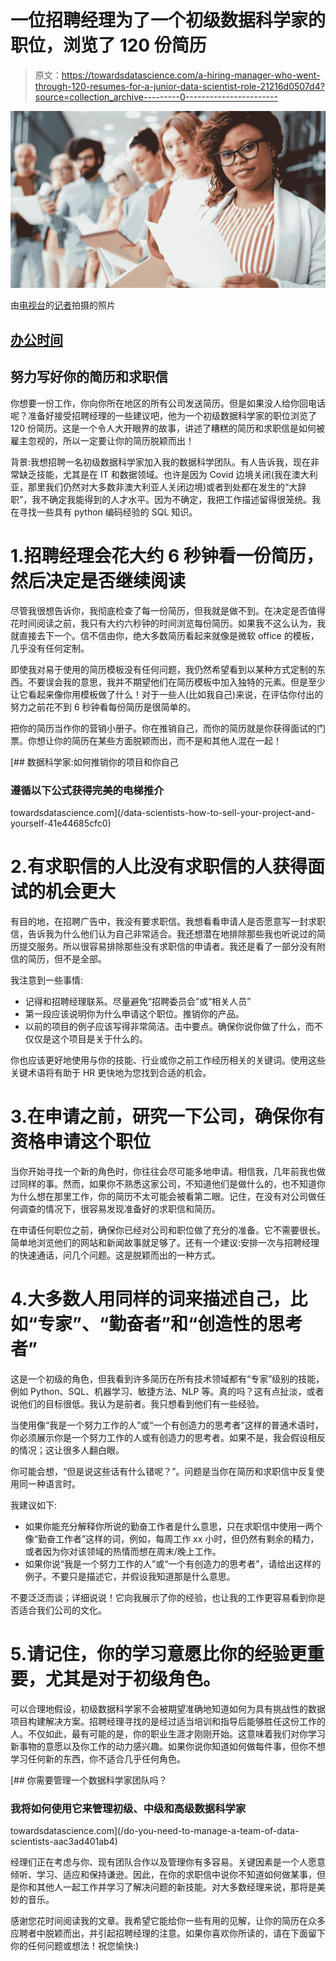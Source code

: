 # 一位招聘经理为了一个初级数据科学家的职位，浏览了 120 份简历

> 原文：<https://towardsdatascience.com/a-hiring-manager-who-went-through-120-resumes-for-a-junior-data-scientist-role-21216d0507d4?source=collection_archive---------0----------------------->

![](img/0bc56c21d1bd203204c962c0637c87ad.png)

由[电视台](https://www.canva.com/)的[记者](https://www.canva.com/design/DAEvqijlbTM/X27wx7KzVbzPFEdaz36EjQ/edit#)拍摄的照片

## [办公时间](https://towardsdatascience.com/tagged/office-hours)

## 努力写好你的简历和求职信

你想要一份工作，你向你所在地区的所有公司发送简历。但是如果没人给你回电话呢？准备好接受招聘经理的一些建议吧，他为一个初级数据科学家的职位浏览了 120 份简历。这是一个令人大开眼界的故事，讲述了糟糕的简历和求职信是如何被雇主忽视的，所以一定要让你的简历脱颖而出！

背景:我想招聘一名初级数据科学家加入我的数据科学团队。有人告诉我，现在非常缺乏技能，尤其是在 IT 和数据领域。也许是因为 Covid 边境关闭(我在澳大利亚，那里我们仍然对大多数非澳大利亚人关闭边境)或者到处都在发生的“大辞职”，我不确定我能得到的人才水平。因为不确定，我把工作描述留得很笼统。我在寻找一些具有 python 编码经验的 SQL 知识。

# 1.招聘经理会花大约 6 秒钟看一份简历，然后决定是否继续阅读

尽管我很想告诉你，我彻底检查了每一份简历，但我就是做不到。在决定是否值得花时间阅读之前，我只有大约六秒钟的时间浏览每份简历。如果我不这么认为，我就直接去下一个。信不信由你，绝大多数简历看起来就像是微软 office 的模板，几乎没有任何定制。

即使我对易于使用的简历模板没有任何问题，我仍然希望看到以某种方式定制的东西。不要误会我的意思，我并不期望他们在简历模板中加入独特的元素。但是至少让它看起来像你用模板做了什么！对于一些人(比如我自己)来说，在评估你付出的努力之前花不到 6 秒钟看每份简历是很简单的。

把你的简历当作你的营销小册子。你在推销自己，而你的简历就是你获得面试的门票。你想让你的简历在某些方面脱颖而出，而不是和其他人混在一起！

[](/data-scientists-how-to-sell-your-project-and-yourself-41e44685cfc0) [## 数据科学家:如何推销你的项目和你自己

### 遵循以下公式获得完美的电梯推介

towardsdatascience.com](/data-scientists-how-to-sell-your-project-and-yourself-41e44685cfc0) 

# 2.有求职信的人比没有求职信的人获得面试的机会更大

有目的地，在招聘广告中，我没有要求职信。我想看看申请人是否愿意写一封求职信，告诉我为什么他们认为自己非常适合。我还想潜在地排除那些我也听说过的简历提交服务。所以很容易排除那些没有求职信的申请者。我还是看了一部分没有附信的简历，但不是全部。

我注意到一些事情:

*   记得和招聘经理联系。尽量避免“招聘委员会”或“相关人员”
*   第一段应该说明你为什么申请这个职位。推销你的产品。
*   以前的项目的例子应该写得非常简洁。击中要点。确保你说你做了什么，而不仅仅是这个项目是关于什么的。

你也应该更好地使用与你的技能、行业或你之前工作经历相关的关键词。使用这些关键术语将有助于 HR 更快地为您找到合适的机会。

# 3.在申请之前，研究一下公司，确保你有资格申请这个职位

当你开始寻找一个新的角色时，你往往会尽可能多地申请。相信我，几年前我也做过同样的事。然而，如果你不熟悉这家公司，不知道他们是做什么的，也不知道你为什么想在那里工作，你的简历不太可能会被看第二眼。记住，在没有对公司做任何调查的情况下，很容易发现准备好的求职信和简历。

在申请任何职位之前，确保你已经对公司和职位做了充分的准备。它不需要很长。简单地浏览他们的网站和新闻故事就足够了。还有一个建议:安排一次与招聘经理的快速通话，问几个问题。这是脱颖而出的一种方式。

# 4.大多数人用同样的词来描述自己，比如“专家”、“勤奋者”和“创造性的思考者”

这是一个初级的角色，但我看到许多简历在所有技术领域都有“专家”级别的技能，例如 Python、SQL、机器学习、敏捷方法、NLP 等。真的吗？这有点扯淡，或者说他们的目标很低。我认为是前者。我只想看到他们有一些经验。

当使用像“我是一个努力工作的人”或“一个有创造力的思考者”这样的普通术语时，你必须展示你是一个努力工作的人或有创造力的思考者。如果不是，我会假设相反的情况；这让很多人翻白眼。

你可能会想，“但是说这些话有什么错呢？”。问题是当你在简历和求职信中反复使用同一种语言时。

我建议如下:

*   如果你能充分解释你所说的勤奋工作者是什么意思，只在求职信中使用一两个像“勤奋工作者”这样的词，例如，每周工作 xx 小时，但仍然有剩余的精力，或者因为你对该领域的热情而想在周末/晚上工作。
*   如果你说“我是一个努力工作的人”或“一个有创造力的思考者”，请给出这样的例子。不要只是描述它，并假设我知道那是什么意思。

不要泛泛而谈；详细说说！它向我展示了你的经验，也让我的工作更容易看到你是否适合我们公司的文化。

# 5.请记住，你的学习意愿比你的经验更重要，尤其是对于初级角色。

可以合理地假设，初级数据科学家不会被期望准确地知道如何为具有挑战性的数据项目构建解决方案。招聘经理寻找的是经过适当培训和指导后能够胜任这份工作的人。不仅如此，最有可能的是，你的职业生涯才刚刚开始。这意味着我们对你学习新事物的意愿以及你工作的动力感兴趣。如果你说你知道如何做每件事，但你不想学习任何新的东西，你不适合几乎任何角色。

[](/do-you-need-to-manage-a-team-of-data-scientists-aac3ad401ab4) [## 你需要管理一个数据科学家团队吗？

### 我将如何使用它来管理初级、中级和高级数据科学家

towardsdatascience.com](/do-you-need-to-manage-a-team-of-data-scientists-aac3ad401ab4) 

经理们正在考虑与你、现有团队合作以及管理你有多容易。关键因素是一个人愿意倾听、学习、适应和保持谦逊。因此，在你的求职信中说你不知道如何做某事，但是你和其他人一起工作并学习了解决问题的新技能。对大多数经理来说，那将是美妙的音乐。

感谢您花时间阅读我的文章。我希望它能给你一些有用的见解，让你的简历在众多应聘者中脱颖而出，并引起招聘经理的注意。如果你喜欢你所读的，请在下面留下你的任何问题或想法！祝您愉快:)
